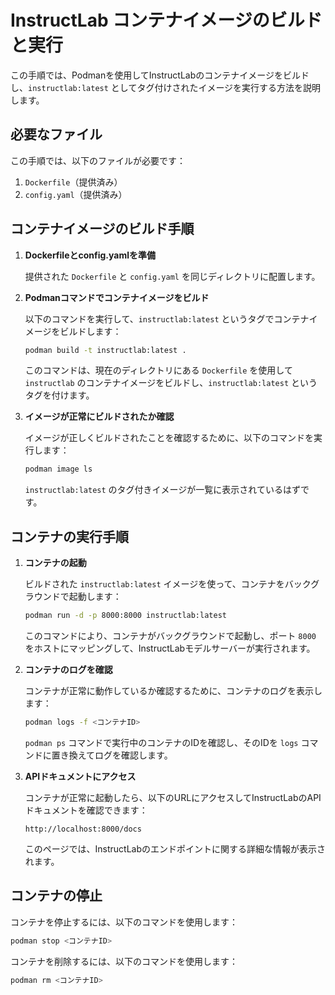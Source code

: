# InstructLab コンテナイメージのビルドと実行

この手順では、Podmanを使用してInstructLabのコンテナイメージをビルドし、`instructlab:latest` としてタグ付けされたイメージを実行する方法を説明します。

## 必要なファイル

この手順では、以下のファイルが必要です：
1. `Dockerfile`（提供済み）
2. `config.yaml`（提供済み）

## コンテナイメージのビルド手順

1. **Dockerfileとconfig.yamlを準備**

   提供された `Dockerfile` と `config.yaml` を同じディレクトリに配置します。

2. **Podmanコマンドでコンテナイメージをビルド**

   以下のコマンドを実行して、`instructlab:latest` というタグでコンテナイメージをビルドします：

   ```bash
   podman build -t instructlab:latest .
   ```

   このコマンドは、現在のディレクトリにある `Dockerfile` を使用して `instructlab` のコンテナイメージをビルドし、`instructlab:latest` というタグを付けます。

3. **イメージが正常にビルドされたか確認**

   イメージが正しくビルドされたことを確認するために、以下のコマンドを実行します：

   ```bash
   podman image ls
   ```

   `instructlab:latest` のタグ付きイメージが一覧に表示されているはずです。

## コンテナの実行手順

1. **コンテナの起動**

   ビルドされた `instructlab:latest` イメージを使って、コンテナをバックグラウンドで起動します：

   ```bash
   podman run -d -p 8000:8000 instructlab:latest
   ```

   このコマンドにより、コンテナがバックグラウンドで起動し、ポート `8000` をホストにマッピングして、InstructLabモデルサーバーが実行されます。

2. **コンテナのログを確認**

   コンテナが正常に動作しているか確認するために、コンテナのログを表示します：

   ```bash
   podman logs -f <コンテナID>
   ```

   `podman ps` コマンドで実行中のコンテナのIDを確認し、そのIDを `logs` コマンドに置き換えてログを確認します。

3. **APIドキュメントにアクセス**

   コンテナが正常に起動したら、以下のURLにアクセスしてInstructLabのAPIドキュメントを確認できます：

   ```
   http://localhost:8000/docs
   ```

   このページでは、InstructLabのエンドポイントに関する詳細な情報が表示されます。

## コンテナの停止

コンテナを停止するには、以下のコマンドを使用します：

```bash
podman stop <コンテナID>
```

コンテナを削除するには、以下のコマンドを使用します：

```bash
podman rm <コンテナID>
```

